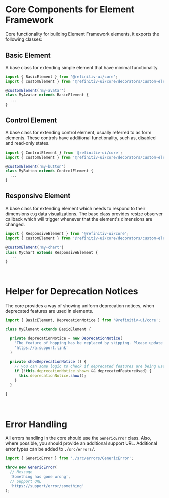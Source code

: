 # Core Components for Element Framework

Core functionality for building Element Framework elements, it exports the following classes:

## Basic Element

A base class for extending simple element that have minimal functionality.

```js
import { BasicElement } from '@refinitiv-ui/core';
import { customElement } from '@refinitiv-ui/core/decorators/custom-element.js';

@customElement('my-avatar')
class MyAvatar extends BasicElement {
  ...
}
```

## Control Element

A base class for extending control element, usually referred to as form elements. These controls have additional functionality, such as, disabled and read-only states.

```js
import { ControlElement } from '@refinitiv-ui/core';
import { customElement } from '@refinitiv-ui/core/decorators/custom-element.js';

@customElement('my-button')
class MyButton extends ControlElement {
  ...
}
```

## Responsive Element

A base class for extending element which needs to respond to their dimensions e.g data visualizations. The base class provides resize observer callback which will trigger whenever that the element's dimensions are changed.

```js
import { ResponsiveElement } from '@refinitiv-ui/core';
import { customElement } from '@refinitiv-ui/core/decorators/custom-element.js';

@customElement('my-chart')
class MyChart extends ResponsiveElement {
  ...
}
```

<br>

# Helper for Deprecation Notices

The core provides a way of showing uniform deprecation notices, when deprecated features are used in elements.

```js
import { BasicElement, DeprecationNotice } from '@refinitiv-ui/core';

class MyElement extends BasicElement {

  private deprecationNotice = new DeprecationNotice(
    'The feature of hopping has be replaced by skipping. Please update to use the latest API.',
    'https://a.support.link'
  )

  private showDeprecationNotice () {
    // you can some logic to check if deprecated features are being used
    if (!this.deprecationNotice.shown && deprecatedFeatureUsed) {
      this.deprecationNotice.show();
    }
  }

}
```

<br>

# Error Handling

All errors handling in the core should use the `GenericError` class. Also, where possible, you should provide an additional support URL. Additional error types can be added to `./src/errors/`.

```js
import { GenericError } from './src/errors/GenericError';

throw new GenericError(
  // Message
  'Something has gone wrong',
  // Support URL
  'https://support/error/something'
);
```
